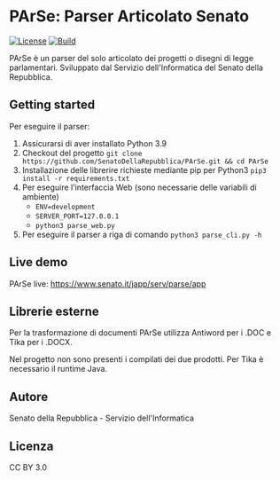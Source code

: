 # PArSe: Parser Articolato Senato #

[![License](https://img.shields.io/badge/license-GPL3-green)](https://.../LICENSE)
[![Build](https://img.shields.io/badge/build-1.1-yellowgreen)](https://github.com/SenatoDellaRepubblica/PArSe)

PArSe è un parser del solo articolato dei progetti o disegni di legge parlamentari.
Sviluppato dal Servizio dell'Informatica del Senato della Repubblica.

## Getting started ##

Per eseguire il parser:

1. Assicurarsi di aver installato Python 3.9
2. Checkout del progetto
    `git clone https://github.com/SenatoDellaRepubblica/PArSe.git && cd PArSe`
3. Installazione delle librerire richieste mediante pip per Python3
    `pip3 install -r requirements.txt`
4. Per eseguire l'interfaccia Web (sono necessarie delle variabili di ambiente)
   * `ENV=development`
   * `SERVER_PORT=127.0.0.1`
   * `python3 parse_web.py`
5. Per eseguire il parser a riga di comando
   `python3 parse_cli.py -h`

## Live demo ##

PArSe live: https://www.senato.it/japp/serv/parse/app

## Librerie esterne ##

Per la trasformazione di documenti PArSe utilizza Antiword per i .DOC e Tika per i .DOCX. 

Nel progetto non sono presenti i compilati dei due prodotti. Per Tika è necessario il runtime Java.

## Autore ##

Senato della Repubblica - Servizio dell'Informatica

## Licenza ##

CC BY 3.0